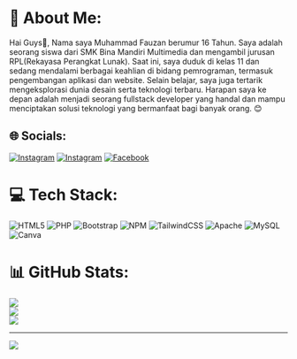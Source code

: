 # 💫 About Me:
Hai Guys👋, Nama saya Muhammad Fauzan berumur 16 Tahun. Saya adalah seorang siswa dari SMK Bina Mandiri Multimedia dan mengambil jurusan RPL(Rekayasa Perangkat Lunak). Saat ini, saya duduk di kelas 11 dan sedang mendalami berbagai keahlian di bidang pemrograman, termasuk pengembangan aplikasi dan website. Selain belajar, saya juga tertarik mengeksplorasi dunia desain serta teknologi terbaru. Harapan saya ke depan adalah menjadi seorang fullstack developer yang handal dan mampu menciptakan solusi teknologi yang bermanfaat bagi banyak orang. 😊


## 🌐 Socials:
[![Instagram](https://img.shields.io/badge/Instagram-%23E4405F.svg?logo=Instagram&logoColor=white)](https://instagram.com/www.instagram.com/zanshere) 
[![Instagram](https://img.shields.io/badge/YouTube-%23E4405F.svg?logo=YouTube&logoColor=white)](https://www.youtube.com/@ZansCode) 
[![Facebook](https://img.shields.io/badge/Facebook-%231877F2.svg?logo=Facebook&logoColor=white)](https://www.facebook.com/share/1Es5tzkaf8/)

# 💻 Tech Stack:
![HTML5](https://img.shields.io/badge/html5-%23E34F26.svg?style=for-the-badge&logo=html5&logoColor=white) ![PHP](https://img.shields.io/badge/php-%23777BB4.svg?style=for-the-badge&logo=php&logoColor=white) ![Bootstrap](https://img.shields.io/badge/bootstrap-%238511FA.svg?style=for-the-badge&logo=bootstrap&logoColor=white) ![NPM](https://img.shields.io/badge/NPM-%23CB3837.svg?style=for-the-badge&logo=npm&logoColor=white) ![TailwindCSS](https://img.shields.io/badge/tailwindcss-%2338B2AC.svg?style=for-the-badge&logo=tailwind-css&logoColor=white) ![Apache](https://img.shields.io/badge/apache-%23D42029.svg?style=for-the-badge&logo=apache&logoColor=white) ![MySQL](https://img.shields.io/badge/mysql-4479A1.svg?style=for-the-badge&logo=mysql&logoColor=white) ![Canva](https://img.shields.io/badge/Canva-%2300C4CC.svg?style=for-the-badge&logo=Canva&logoColor=white)
# 📊 GitHub Stats:
![](https://github-readme-stats.vercel.app/api?username=zanshere&theme=dark&hide_border=false&include_all_commits=true&count_private=false)<br/>
![](https://github-readme-streak-stats.herokuapp.com/?user=zanshere&theme=dark&hide_border=false)<br/>
![](https://github-readme-stats.vercel.app/api/top-langs/?username=zanshere&theme=dark&hide_border=false&include_all_commits=true&count_private=false&layout=compact)

---
[![](https://visitcount.itsvg.in/api?id=zanshere&icon=0&color=0)](https://visitcount.itsvg.in)

<!-- Proudly created with GPRM ( https://gprm.itsvg.in ) -->
